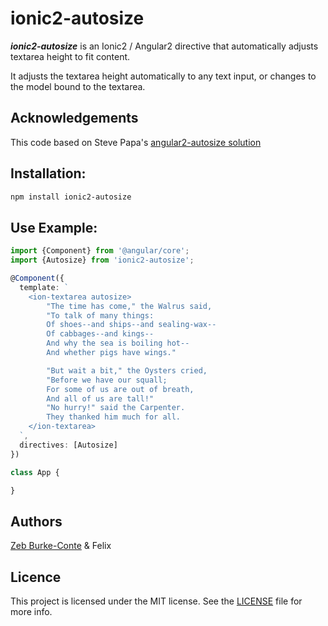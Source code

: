 # ionic2-autosize

***ionic2-autosize*** is an Ionic2 / Angular2 directive that automatically adjusts textarea height to fit content.

It adjusts the textarea height automatically to any text input, or changes to the model bound to the textarea.

## Acknowledgements
This code based on Steve Papa's [angular2-autosize solution](https://github.com/stevepapa/angular2-autosize)

## Installation:

```bash
npm install ionic2-autosize
```

## Use Example:

```typescript
import {Component} from '@angular/core';
import {Autosize} from 'ionic2-autosize';

@Component({
  template: `
    <ion-textarea autosize>
        "The time has come," the Walrus said,
        "To talk of many things:
        Of shoes--and ships--and sealing-wax--
        Of cabbages--and kings--
        And why the sea is boiling hot--
        And whether pigs have wings."

        "But wait a bit," the Oysters cried,
        "Before we have our squall;
        For some of us are out of breath,
        And all of us are tall!"
        "No hurry!" said the Carpenter.
        They thanked him much for all.
    </ion-textarea>
  `,
  directives: [Autosize]
})

class App {

}
```

## Authors

[Zeb Burke-Conte](http://zebburkeconte.com) & Felix

## Licence

This project is licensed under the MIT license. See the [LICENSE](LICENSE) file for more info.
